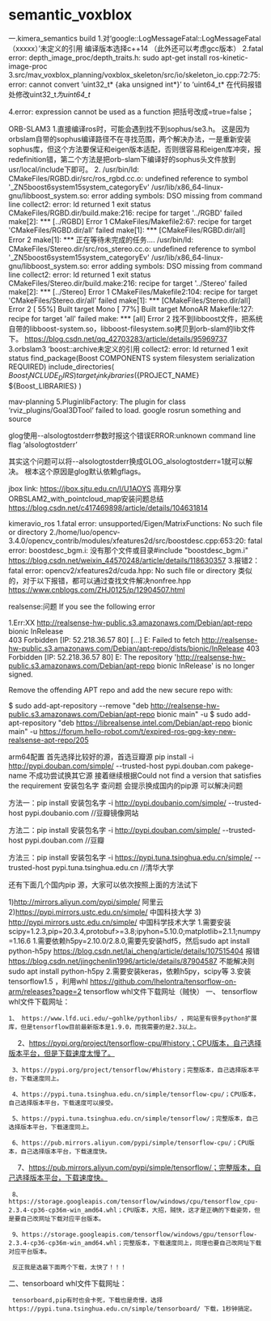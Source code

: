 # semantic_voxblox
一.kimera_semantics  build
1.对‘google::LogMessageFatal::LogMessageFatal（xxxxx）’未定义的引用
编译版本选择c++14
（此外还可以考虑gcc版本）
2.fatal error: depth_image_proc/depth_traits.h:
sudo apt-get install ros-kinetic-image-proc
3.src/mav_voxblox_planning/voxblox_skeleton/src/io/skeleton_io.cpp:72:75: error: cannot convert ‘uint32_t* {aka unsigned int*}’ to ‘uint64_t*
在代码报错处修改uint32_t*为uint64_t*

4.error: expression cannot be used as a function
把括号改成=true=false；

ORB-SLAM3
1.直接编译ros时，可能会遇到找不到sophus/se3.h。
这是因为orbslam自带的sophus编译路径不在寻找范围，两个解决办法，一是重新安装sophus库，但这个方法要保证和eigen版本适配，否则很容易和eigen库冲突，报redefinition错，第二个方法是把orb-slam下编译好的sophus头文件放到usr/local/include下即可。
2.   /usr/bin/ld: CMakeFiles/RGBD.dir/src/ros_rgbd.cc.o: undefined reference to symbol '_ZN5boost6system15system_categoryEv'
    /usr/lib/x86_64-linux-gnu/libboost_system.so: error adding symbols: DSO missing from command line
    collect2: error: ld returned 1 exit status
    CMakeFiles/RGBD.dir/build.make:216: recipe for target '../RGBD' failed
    make[2]: *** [../RGBD] Error 1
    CMakeFiles/Makefile2:67: recipe for target 'CMakeFiles/RGBD.dir/all' failed
    make[1]: *** [CMakeFiles/RGBD.dir/all] Error 2
    make[1]: *** 正在等待未完成的任务....
    /usr/bin/ld: CMakeFiles/Stereo.dir/src/ros_stereo.cc.o: undefined reference to symbol '_ZN5boost6system15system_categoryEv'
    /usr/lib/x86_64-linux-gnu/libboost_system.so: error adding symbols: DSO missing from command line
    collect2: error: ld returned 1 exit status
    CMakeFiles/Stereo.dir/build.make:216: recipe for target '../Stereo' failed
    make[2]: *** [../Stereo] Error 1
    CMakeFiles/Makefile2:104: recipe for target 'CMakeFiles/Stereo.dir/all' failed
    make[1]: *** [CMakeFiles/Stereo.dir/all] Error 2
    [ 55%] Built target Mono
    [ 77%] Built target MonoAR
    Makefile:127: recipe for target 'all' failed
    make: *** [all] Error 2
找不到libboost文件，把系统自带的libboost-system.so，libboost-filesystem.so拷贝到orb-slam的lib文件下。
https://blog.csdn.net/qq_42703283/article/details/95969737
3.orbslam3  ‘boost::archive未定义的引用 collect2: error: ld returned 1 exit status
find_package(Boost COMPONENTS system filesystem serialization REQUIRED)
include_directories(
${Boost_INCLUDE_DIRS}
)
target_link_libraries(${PROJECT_NAME}
${Boost_LIBRARIES}
)


mav-planning
5.PluginlibFactory: The plugin for class ‘rviz_plugins/Goal3DTool‘ failed to load.
google rosrun something and source

glog使用--alsologtostderr参数时报这个错误ERROR:unknown command line flag ‘alsologtostderr’

其实这个问题可以将--alsologtostderr换成GLOG_alsologtostderr=1就可以解决。
根本这个原因是glog默认依赖gflags。


jbox link: https://jbox.sjtu.edu.cn/l/U1AOYS
高翔分享ORBSLAM2_with_pointcloud_map安装问题总结
https://blog.csdn.net/c417469898/article/details/104631814


kimeravio_ros
1.fatal error: unsupported/Eigen/MatrixFunctions: No such file or directory
2./home/luo/opencv-3.4.0/opencv_contrib/modules/xfeatures2d/src/boostdesc.cpp:653:20: fatal error: boostdesc_bgm.i: 没有那个文件或目录#include "boostdesc_bgm.i"
https://blog.csdn.net/weixin_44570248/article/details/118630357
3.报错2：fatal error: opencv2/xfeatures2d/cuda.hpp: No such file or directory
类似的，对于以下报错，都可以通过查找文件解决nonfree.hpp
https://www.cnblogs.com/ZHJ0125/p/12904507.html

realsense:问题
If you see the following error

1.Err:XX http://realsense-hw-public.s3.amazonaws.com/Debian/apt-repo bionic InRelease                                   
  403  Forbidden [IP: 52.218.36.57 80]
[...]
E: Failed to fetch http://realsense-hw-public.s3.amazonaws.com/Debian/apt-repo/dists/bionic/InRelease  403  Forbidden [IP: 52.218.36.57 80]
E: The repository 'http://realsense-hw-public.s3.amazonaws.com/Debian/apt-repo bionic InRelease' is no longer signed.

Remove the offending APT repo and add the new secure repo with:

$ sudo add-apt-repository --remove "deb http://realsense-hw-public.s3.amazonaws.com/Debian/apt-repo bionic main" -u
$ sudo add-apt-repository "deb https://librealsense.intel.com/Debian/apt-repo bionic main" -u
https://forum.hello-robot.com/t/expired-ros-gpg-key-new-realsense-apt-repo/205


arm64配置
首先选择比较好的源，首选豆瓣源
pip install -i http://pypi.douban.com/simple/ --trusted-host pypi.douban.com pakege-name
不成功尝试换其它源
接着继续根据Could not find a version that satisfies the requirement 安装包名字 查问题
会提示换成国内的pip源 可以解决问题

方法一：pip install 安装包名字 -i http://pypi.doubanio.com/simple/ --trusted-host pypi.doubanio.com //豆瓣镜像网站

方法二：pip install 安装包名字 -i http://pypi.douban.com/simple/ --trusted-host pypi.douban.com //豆瓣

方法三：pip install 安装包名字 -i https://pypi.tuna.tsinghua.edu.cn/simple/ --trusted-host pypi.tuna.tsinghua.edu.cn //清华大学

还有下面几个国内pip 源，大家可以依次按照上面的方法试下

1)http://mirrors.aliyun.com/pypi/simple/ 阿里云
2)https://pypi.mirrors.ustc.edu.cn/simple/ 中国科技大学
3) http://pypi.mirrors.ustc.edu.cn/simple/ 中国科学技术大学
1.需要安装scipy=1.2.3,pip=20.3.4,protobuf>=3.8;ipyhon=5.10.0;matplotlib=2.1.1;numpy=1.16.6
1.需要依赖h5py=2.10.0/2.8.0,需要先安装hdf5，然后sudo apt install python-h5py
https://blog.csdn.net/lai_cheng/article/details/107515404
报错 https://blog.csdn.net/jingchenlin1996/article/details/87904587
不能解决则sudo apt install python-h5py
2.需要安装keras，依赖h5py，scipy等
3.安装tensorflow1.5 ，利用whl https://github.com/lhelontra/tensorflow-on-arm/releases?page=2
tensorflow whl文件下载网址（贼快）
   一、 tensorflow whl文件下载网址：

    1、 https://www.lfd.uci.edu/~gohlke/pythonlibs/ ，网站里有很多python扩展库，但是tensorflow目前最新版本是1.9.0，而我需要的是2.3以上。

　 2、https://pypi.org/project/tensorflow-cpu/#history；CPU版本，自己选择版本平台，但是下载速度太慢了。

     3、https://pypi.org/project/tensorflow/#history；完整版本，自己选择版本平台，下载速度同上。

     4、https://pypi.tuna.tsinghua.edu.cn/simple/tensorflow-cpu/；CPU版本，自己选择版本平台，下载速度可以接受。

     5、https://pypi.tuna.tsinghua.edu.cn/simple/tensorflow/；完整版本，自己选择版本平台，下载速度同上。

     6、https://pub.mirrors.aliyun.com/pypi/simple/tensorflow-cpu/；CPU版本，自己选择版本平台，下载速度快。

　 7、https://pub.mirrors.aliyun.com/pypi/simple/tensorflow/；完整版本，自己选择版本平台，下载速度快。

     8、https://storage.googleapis.com/tensorflow/windows/cpu/tensorflow_cpu-2.3.4-cp36-cp36m-win_amd64.whl；CPU版本，大招，贼快，这才是正确的下载姿势，但是要自己改网址下载对应平台版本。

     9、https://storage.googleapis.com/tensorflow/windows/gpu/tensorflow-2.3.4-cp36-cp36m-win_amd64.whl；完整版本，下载速度同上，同理也要自己改网址下载对应平台版本。

     反正我是选最下面两个下载，太快了！！！

 

   二、tensorboard whl文件下载网址：

     tensorboard,pip有时也会卡死，下载也是奇慢，选择  https://pypi.tuna.tsinghua.edu.cn/simple/tensorboard/ 下载，1秒钟搞定。
